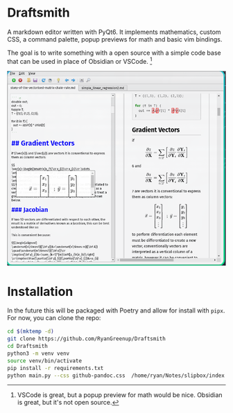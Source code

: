 # Draftsmith

A markdown editor written with PyQt6. It implements mathematics, custom CSS, a command palette, popup previews for math and basic vim bindings.

The goal is to write something with a open source with a simple code base that can be used in place of Obsidian or VSCode. [^1]

![](./screenshot.png)

[^1]: VSCode is great, but a popup preview for math would be nice. Obsidian is great, but it's not open source.

# Installation

In the future this will be packaged with Poetry and allow for install with `pipx`. For now, you can clone the repo:

```bash
cd $(mktemp -d)
git clone https://github.com/RyanGreenup/Draftsmith
cd Draftsmith
python3 -m venv venv
source venv/bin/activate
pip install -r requirements.txt
python main.py --css github-pandoc.css  /home/ryan/Notes/slipbox/index.md --dir ~/Notes/
```

